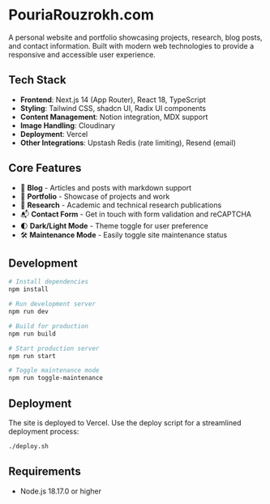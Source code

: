 # PouriaRouzrokh.com

A personal website and portfolio showcasing projects, research, blog posts, and contact information. Built with modern web technologies to provide a responsive and accessible user experience.

## Tech Stack

- **Frontend**: Next.js 14 (App Router), React 18, TypeScript
- **Styling**: Tailwind CSS, shadcn UI, Radix UI components
- **Content Management**: Notion integration, MDX support
- **Image Handling**: Cloudinary
- **Deployment**: Vercel
- **Other Integrations**: Upstash Redis (rate limiting), Resend (email)

## Core Features

- 📝 **Blog** - Articles and posts with markdown support
- 💼 **Portfolio** - Showcase of projects and work
- 🔬 **Research** - Academic and technical research publications
- 📬 **Contact Form** - Get in touch with form validation and reCAPTCHA
- 🌓 **Dark/Light Mode** - Theme toggle for user preference
- 🛠️ **Maintenance Mode** - Easily toggle site maintenance status

## Development

```bash
# Install dependencies
npm install

# Run development server
npm run dev

# Build for production
npm run build

# Start production server
npm run start

# Toggle maintenance mode
npm run toggle-maintenance
```

## Deployment

The site is deployed to Vercel. Use the deploy script for a streamlined deployment process:

```bash
./deploy.sh
```

## Requirements

- Node.js 18.17.0 or higher
